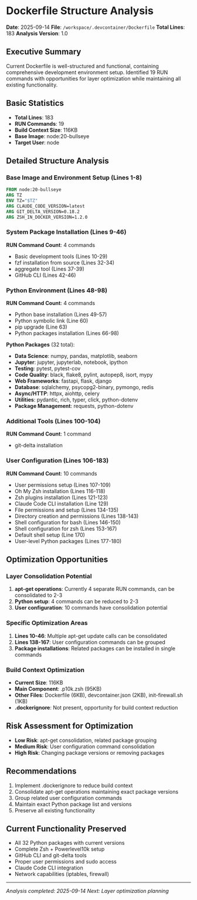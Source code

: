 # Dockerfile Structure Analysis

**Date**: 2025-09-14
**File**: `/workspace/.devcontainer/Dockerfile`
**Total Lines**: 183
**Analysis Version**: 1.0

## Executive Summary
Current Dockerfile is well-structured and functional, containing comprehensive development environment setup. Identified 19 RUN commands with opportunities for layer optimization while maintaining all existing functionality.

## Basic Statistics
- **Total Lines**: 183
- **RUN Commands**: 19
- **Build Context Size**: 116KB
- **Base Image**: node:20-bullseye
- **Target User**: node

## Detailed Structure Analysis

### Base Image and Environment Setup (Lines 1-8)
```dockerfile
FROM node:20-bullseye
ARG TZ
ENV TZ="$TZ"
ARG CLAUDE_CODE_VERSION=latest
ARG GIT_DELTA_VERSION=0.18.2
ARG ZSH_IN_DOCKER_VERSION=1.2.0
```

### System Package Installation (Lines 9-46)
**RUN Command Count**: 4 commands
- Basic development tools (Lines 10-29)
- fzf installation from source (Lines 32-34)
- aggregate tool (Lines 37-39)
- GitHub CLI (Lines 42-46)

### Python Environment (Lines 48-98)
**RUN Command Count**: 4 commands
- Python base installation (Lines 49-57)
- Python symbolic link (Line 60)
- pip upgrade (Line 63)
- Python packages installation (Lines 66-98)

**Python Packages** (32 total):
- **Data Science**: numpy, pandas, matplotlib, seaborn
- **Jupyter**: jupyter, jupyterlab, notebook, ipython
- **Testing**: pytest, pytest-cov
- **Code Quality**: black, flake8, pylint, autopep8, isort, mypy
- **Web Frameworks**: fastapi, flask, django
- **Database**: sqlalchemy, psycopg2-binary, pymongo, redis
- **Async/HTTP**: httpx, aiohttp, celery
- **Utilities**: pydantic, rich, typer, click, python-dotenv
- **Package Management**: requests, python-dotenv

### Additional Tools (Lines 100-104)
**RUN Command Count**: 1 command
- git-delta installation

### User Configuration (Lines 106-183)
**RUN Command Count**: 10 commands
- User permissions setup (Lines 107-109)
- Oh My Zsh installation (Lines 116-118)
- Zsh plugins installation (Lines 121-123)
- Claude Code CLI installation (Line 129)
- File permissions and setup (Lines 134-135)
- Directory creation and permissions (Lines 138-143)
- Shell configuration for bash (Lines 146-150)
- Shell configuration for zsh (Lines 153-167)
- Default shell setup (Line 170)
- User-level Python packages (Lines 177-180)

## Optimization Opportunities

### Layer Consolidation Potential
1. **apt-get operations**: Currently 4 separate RUN commands, can be consolidated to 2-3
2. **Python setup**: 4 commands can be reduced to 2-3
3. **User configuration**: 10 commands have consolidation potential

### Specific Optimization Areas
1. **Lines 10-46**: Multiple apt-get update calls can be consolidated
2. **Lines 138-167**: User configuration commands can be grouped
3. **Package installations**: Related packages can be installed in single commands

### Build Context Optimization
- **Current Size**: 116KB
- **Main Component**: .p10k.zsh (95KB)
- **Other Files**: Dockerfile (6KB), devcontainer.json (2KB), init-firewall.sh (1KB)
- **.dockerignore**: Not present, opportunity for build context reduction

## Risk Assessment for Optimization
- **Low Risk**: apt-get consolidation, related package grouping
- **Medium Risk**: User configuration command consolidation
- **High Risk**: Changing package versions or removing packages

## Recommendations
1. Implement .dockerignore to reduce build context
2. Consolidate apt-get operations maintaining exact package versions
3. Group related user configuration commands
4. Maintain exact Python package list and versions
5. Preserve all existing functionality

## Current Functionality Preserved
- All 32 Python packages with current versions
- Complete Zsh + Powerlevel10k setup
- GitHub CLI and git-delta tools
- Proper user permissions and sudo access
- Claude Code CLI integration
- Network capabilities (iptables, firewall)

---
*Analysis completed: 2025-09-14*
*Next: Layer optimization planning*